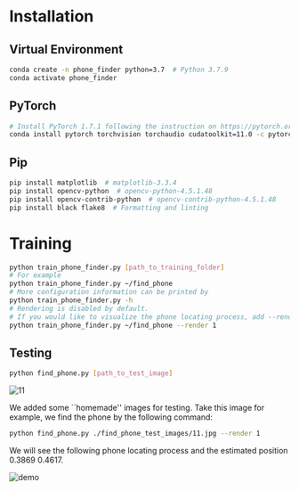 # Installation

## Virtual Environment

```bash
conda create -n phone_finder python=3.7  # Python 3.7.9
conda activate phone_finder
```

## PyTorch

```bash
# Install PyTorch 1.7.1 following the instruction on https://pytorch.org/get-started/locally/
conda install pytorch torchvision torchaudio cudatoolkit=11.0 -c pytorch
```

## Pip

```bash
pip install matplotlib  # matplotlib-3.3.4
pip install opencv-python  # opencv-python-4.5.1.48
pip install opencv-contrib-python  # opencv-contrib-python-4.5.1.48
pip install black flake8  # Formatting and linting
```

# Training

```bash
python train_phone_finder.py [path_to_training_folder]
# For example
python train_phone_finder.py ~/find_phone
# More configuration information can be printed by
python train_phone_finder.py -h
# Rendering is disabled by default.
# If you would like to visualize the phone locating process, add --render 1:
python train_phone_finder.py ~/find_phone --render 1
```

## Testing

```bash
python find_phone.py [path_to_test_image]
```

![11](/home/wes/Documents/Chen-Weizhe/find_phone_test_images/11.jpg)

We added some ``homemade'' images for testing. Take this image for example, we find the phone by the following command:

```bash
python find_phone.py ./find_phone_test_images/11.jpg --render 1
```

We will see the following phone locating process and the estimated position 0.3869 0.4617.

![demo](/home/wes/Documents/Chen-Weizhe/demo.gif)